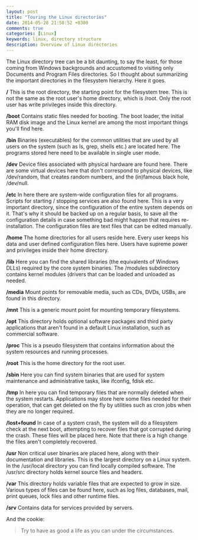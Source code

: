 ```yaml
---
layout: post
title: "Touring the Linux directories"
date: 2014-05-28 21:58:52 +0300
comments: true
categories: [Linux]
keywords: linux, directory structure
description: Overview of Linux directories
---
```



The Linux directory tree can be a bit daunting, to say the least, for those coming from Windows backgrounds and accustomed to visiting only Documents and Program Files directories. So I thought about summarizing the important directories in the filesystem hierarchy. Here it goes.
<!-- more -->

**/** This is the root directory, the starting point for the filesystem tree. This is not the same as the root user's home directory, which is /root. Only the root user has write privileges inside this directory.

**/boot** Contains static files needed for booting. The boot loader, the initial RAM disk image and the Linux kernel are among the most important things you'll find here.

**/bin** Binaries (executables) for the common utilities that are used by all users on the system (such as ls, grep, shells etc.) are located here. The programs stored here need to be available in single user mode.

**/dev** Device files associated with physical hardware are found here. There are some virtual devices here that don't correspond to physical devices, like /dev/random, that creates random numbers, and the (in)famous black hole, /dev/null.

**/etc** In here there are system-wide configuration files for all programs. Scripts for starting / stopping services are also found here. This is a very important directory, since the configuration of the entire system depends on it. That's why it should be backed up on a regular basis, to save all the configuration details in case something bad might happen that requires re-installation. The configuration files are text files that can be edited manually.

**/home** The home directories for all users reside here. Every user keeps his data and user defined configuration files here. Users have supreme power and privileges inside their home directory.

**/lib** Here you can find the shared libraries (the equivalents of Windows DLLs) required by the core system binaries. The /modules subdirectory contains kernel modules (drivers that can be loaded and unloaded as needed.

**/media** Mount points for removable media, such as CDs, DVDs, USBs, are found in this directory.

**/mnt** This is a generic mount point for mounting temporary filesystems.

**/opt** This directory holds optional software packages and third party applications that aren't found in a default Linux installation, such as commercial software.

**/proc** This is a pseudo filesystem that contains information about the system resources and running processes.

**/root** This is the home directory for the root user.

**/sbin** Here you can find system binaries that are used for system maintenance and administrative tasks, like ifconfig, fdisk etc.

**/tmp** In here you can find temporary files that are normally deleted when the system restarts. Applications may store here some files needed for their operation, that can get deleted on the fly by utilities such as cron jobs when they are no longer required.

**/lost+found** In case of a system crash, the system will do a filesystem check at the next boot, attempting to recover files that got corrupted during the crash. These files will be placed here. Note that there is a high change the files aren't completely recovered.

**/usr** Non critical user binaries are placed here, along with their documentation and libraries. This is the largest directory on a Linux system. In the /usr/local directory you can find locally compiled software. The /usr/src directory holds kernel source files and headers.

**/var** This directory holds variable files that are expected to grow in size. Various types of files can be found here, such as log files, databases, mail, print queues, lock files and other runtime files.

**/srv** Contains data for services provided by servers.


And the cookie:

> Try to have as good a life as you can under the circumstances.
